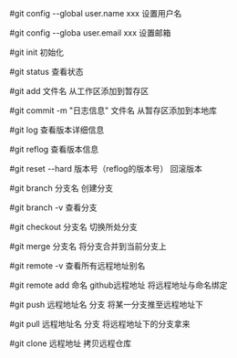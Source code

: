 
#git config --global user.name xxx	设置用户名

#git config --globa user.email xxx	设置邮箱

#git init	初始化

#git status	查看状态

#git add 文件名		从工作区添加到暂存区

#git commit -m "日志信息" 文件名	从暂存区添加到本地库

#git log	查看版本详细信息

#git reflog	查看版本信息

#git reset --hard 版本号（reflog的版本号）	回滚版本

#git branch 分支名	创建分支

#git branch -v        查看分支

#git checkout 分支名	切换所处分支

#git merge 分支名	将分支合并到当前分支上

#git remote -v		查看所有远程地址别名

#git remote add 命名 github远程地址         将远程地址与命名绑定

#git push 远程地址名 分支       将某一分支推至远程地址下

#git pull 远程地址名 分支	将远程地址下的分支拿来

#git clone 远程地址          拷贝远程仓库
